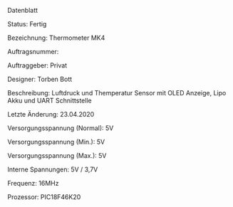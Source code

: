 Datenblatt

Status:				Fertig

Bezeichnung:			Thermometer MK4

Auftragsnummer:			

Auftraggeber:			Privat

Designer:			Torben Bott

Beschreibung:			Luftdruck und Themperatur Sensor mit OLED Anzeige, Lipo Akku und UART Schnittstelle 
			
Letzte Änderung:		23.04.2020

Versorgungsspannung (Normal):	5V

Versorgungsspannung (Min.):	5V

Versorgungsspannung (Max.):	5V

Interne Spannungen:		5V / 3,7V
		
Frequenz: 			16MHz

Prozessor: 			PIC18F46K20



